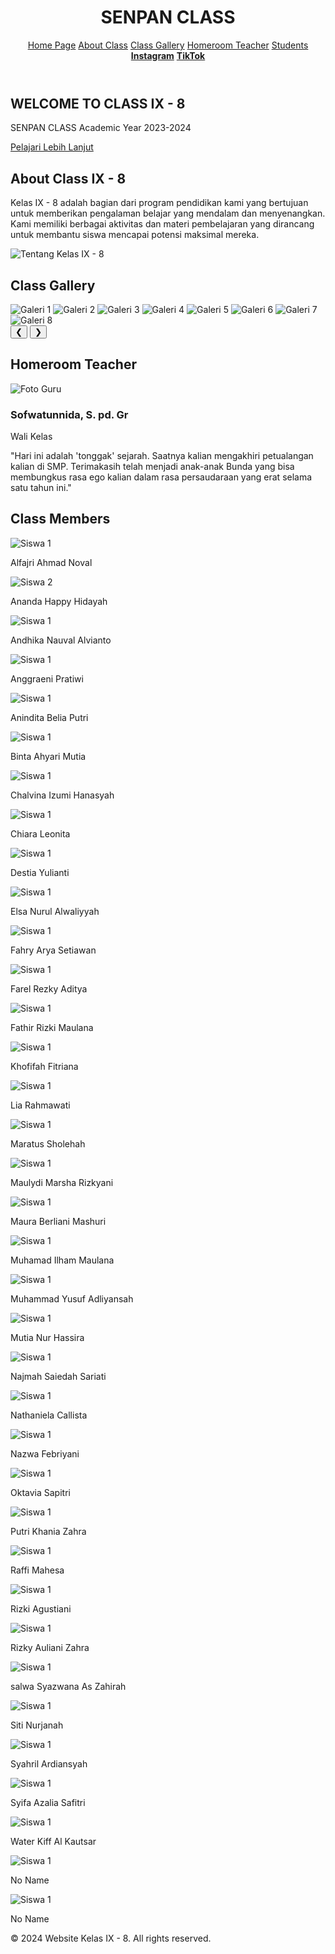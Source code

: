<!DOCTYPE html>
<html lang="id">
<head>
    <meta charset="UTF-8">
    <meta name="viewport" content="width=device-width, initial-scale=1.0">
    <title>SENPAN CLASS</title>
    <link rel="stylesheet" href="WebClass.css">
    <body>
        <div class="animated-box"></div>
    </body>
</head>
<body>
    <header>
        <h1>SENPAN CLASS</h1>
        <nav>
            <a href="#home">Home Page</a>
            <a href="#about">About Class</a>
            <a href="#gallery">Class Gallery</a>
            <a href="#teachers">Homeroom Teacher</a>
            <a href="#students">Students</a>
            <a href="https://www.instagram.com/senpan.excellent_fams?igsh=eGdnbXFrMG1udWJp" target="_blank"><b>Instagram</b></a>
            <a href="https://www.tiktok.com/@sembilanntuujuh_?is_from_webapp=1&sender_device=pc" target="_blank"><b>TikTok</b></a>
        </nav>
    </header>
    <div class="hero" id="home">
        <h2>WELCOME TO CLASS IX - 8</h2>
        <p>SENPAN CLASS Academic Year 2023-2024</p>
        <a href="#about" class="button-primary">Pelajari Lebih Lanjut</a>
    </div> 
    <div class="container">
        <section id="about">
            <h2>About Class IX - 8</h2>
            <p>Kelas IX - 8 adalah bagian dari program pendidikan kami yang bertujuan untuk memberikan pengalaman belajar yang mendalam dan menyenangkan. Kami memiliki berbagai aktivitas dan materi pembelajaran yang dirancang untuk membantu siswa mencapai potensi maksimal mereka.</p>
            <img src="Images/DuaBurung.jpeg" alt="Tentang Kelas IX - 8">
        </section>
        <section id="gallery">
            <h2>Class Gallery</h2>
            <div class="carousel-container">
                <div class="carousel-images">
                    <img src="Images/AnakKucing.jpeg" alt="Galeri 1">
                    <img src="Images/DuaBurung.jpeg" alt="Galeri 2">
                    <img src="Images/AnakKucing.jpeg" alt="Galeri 3">
                    <img src="Images/DuaBurung.jpeg" alt="Galeri 4">
                    <img src="Images/AnakKucing.jpeg" alt="Galeri 5">
                    <img src="Images/DuaBurung.jpeg" alt="Galeri 6">
                    <img src="Images/AnakKucing.jpeg" alt="Galeri 7">
                    <img src="Images/DuaBurung.jpeg" alt="Galeri 8">
                </div>
                <div class="carousel-controls">
                    <button class="prev">&#10094;</button>
                    <button class="next">&#10095;</button>
                </div>
            </div>
        </section>
        <section id="teachers">
            <h2>Homeroom Teacher</h2>
            <div class="teacher">
                <img src="Images/Okeee.webp" alt="Foto Guru">
                <div class="teacher-info">
                    <h3>Sofwatunnida, S. pd. Gr</h3>
                    <p>Wali Kelas</p>
                    <p>"Hari ini adalah 'tonggak' sejarah. Saatnya kalian mengakhiri petualangan kalian di SMP. Terimakasih telah menjadi anak-anak Bunda yang bisa membungkus rasa ego kalian dalam rasa persaudaraan yang erat selama satu tahun ini."</p>
                </div>
            </div>
        </section>
        <section id="students">
            <h2>Class Members</h2>
            <div class="student-list">
                <div class="student-card">
                    <img src="Images/Okeee.webp" alt="Siswa 1">
                    <p>Alfajri Ahmad Noval</p>
                </div>
                <div class="student-card">
                    <img src="Images/Okeee.webp" alt="Siswa 2">
                    <p>Ananda Happy Hidayah</p>
                </div>
                <div class="student-card">
                    <img src="Images/Okeee.webp" alt="Siswa 1">
                    <p>Andhika Nauval Alvianto</p>
                </div>
                <div class="student-card">
                    <img src="Images/Okeee.webp" alt="Siswa 1">
                    <p>Anggraeni Pratiwi</p>
                </div>
                <div class="student-card">
                    <img src="Images/Okeee.webp" alt="Siswa 1">
                    <p>Anindita Belia Putri</p>
                </div>
                <div class="student-card">
                    <img src="Images/Okeee.webp" alt="Siswa 1">
                    <p>Binta Ahyari Mutia</p>
                </div>
                <div class="student-card">
                    <img src="Images/Okeee.webp" alt="Siswa 1">
                    <p>Chalvina Izumi Hanasyah</p>
                </div>
                <div class="student-card">
                    <img src="Images/Okeee.webp" alt="Siswa 1">
                    <p>Chiara Leonita</p>
                </div>
                <div class="student-card">
                    <img src="Images/Okeee.webp" alt="Siswa 1">
                    <p>Destia Yulianti</p>
                </div>
                <div class="student-card">
                    <img src="Images/Okeee.webp" alt="Siswa 1">
                    <p>Elsa Nurul Alwaliyyah</p>
                </div>
                <div class="student-card">
                    <img src="Images/Okeee.webp" alt="Siswa 1">
                    <p>Fahry Arya Setiawan</p>
                </div>
                <div class="student-card">
                    <img src="Images/Okeee.webp" alt="Siswa 1">
                    <p>Farel Rezky Aditya</p>
                </div>
                <div class="student-card">
                    <img src="Images/Okeee.webp" alt="Siswa 1">
                    <p>Fathir Rizki Maulana</p>
                </div>
                <div class="student-card">
                    <img src="Images/Okeee.webp" alt="Siswa 1">
                    <p>Khofifah Fitriana</p>
                </div>
                <div class="student-card">
                    <img src="Images/Okeee.webp" alt="Siswa 1">
                    <p>Lia Rahmawati</p>
                </div>
                <div class="student-card">
                    <img src="Images/Okeee.webp" alt="Siswa 1">
                    <p>Maratus Sholehah</p>
                </div>
                <div class="student-card">
                    <img src="Images/Okeee.webp" alt="Siswa 1">
                    <p>Maulydi Marsha Rizkyani</p>
                </div>
                <div class="student-card">
                    <img src="Images/Okeee.webp" alt="Siswa 1">
                    <p>Maura Berliani Mashuri</p>
                </div>
                <div class="student-card">
                    <img src="Images/Okeee.webp" alt="Siswa 1">
                    <p>Muhamad Ilham Maulana</p>
                </div>
                <div class="student-card">
                    <img src="Images/Okeee.webp" alt="Siswa 1">
                    <p>Muhammad Yusuf Adliyansah</p>
                </div>
                <div class="student-card">
                    <img src="Images/Okeee.webp" alt="Siswa 1">
                    <p>Mutia Nur Hassira</p>
                </div>
                <div class="student-card">
                    <img src="Images/Okeee.webp" alt="Siswa 1">
                    <p>Najmah Saiedah Sariati</p>
                </div>
                <div class="student-card">
                    <img src="Images/Okeee.webp" alt="Siswa 1">
                    <p>Nathaniela Callista</p>
                </div>
                <div class="student-card">
                    <img src="Images/Okeee.webp" alt="Siswa 1">
                    <p>Nazwa Febriyani</p>
                </div>
                <div class="student-card">
                    <img src="Images/Okeee.webp" alt="Siswa 1">
                    <p>Oktavia Sapitri</p>
                </div>
                <div class="student-card">
                    <img src="Images/Okeee.webp" alt="Siswa 1">
                    <p>Putri Khania Zahra</p>
                </div>
                <div class="student-card">
                    <img src="Images/Okeee.webp" alt="Siswa 1">
                    <p>Raffi Mahesa</p>
                </div>
                <div class="student-card">
                    <img src="images/Okeee.webp" alt="Siswa 1">
                    <p>Rizki Agustiani</p>
                </div>
                <div class="student-card">
                    <img src="Images/Okeee.webp" alt="Siswa 1">
                    <p>Rizky Auliani Zahra</p>
                </div>
                <div class="student-card">
                    <img src="Images/Okeee.webp" alt="Siswa 1">
                    <p>salwa Syazwana As Zahirah</p>
                </div>
                <div class="student-card">
                    <img src="Images/Okeee.webp" alt="Siswa 1">
                    <p>Siti Nurjanah</p>
                </div>
                <div class="student-card">
                    <img src="Images/Okeee.webp" alt="Siswa 1">
                    <p>Syahril Ardiansyah</p>
                </div>
                <div class="student-card">
                    <img src="Images/Okeee.webp" alt="Siswa 1">
                    <p>Syifa Azalia Safitri</p>
                </div>
                <div class="student-card">
                    <img src="Images/Okeee.webp" alt="Siswa 1">
                    <p>Water Kiff Al Kautsar</p>
                </div>
                <div class="student-card">
                    <img src="Images/Okeee.webp" alt="Siswa 1">
                    <p>No Name</p>
                </div>
                <div class="student-card">
                    <img src="Images/Okeee.webp" alt="Siswa 1">
                    <p>No Name</p>
                </div>
            </div>
        </section>
    </div>
    <footer>
        &copy; 2024 Website Kelas IX - 8. All rights reserved.
    </footer>
</body>
</html>
